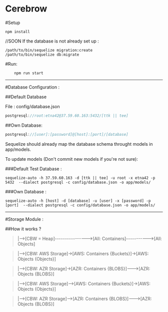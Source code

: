 # Cerebrow

#Setup
```
npm install
```
//SOON
If the database is not already set up :
```
/path/to/bin/sequelize migration:create
/path/to/bin/sequelize db:migrate
```

#Run:
```
	npm run start
```
-----
#Database Configuration :

##Default Database

File : config/database.json

```javascript
postgresql://root:etna42@37.59.60.163:5432/[ttk || tee]
```

##Own Database:
```javascript
postgresql://[user]:[password]@[host]:[port]/[database]
```

Sequelize should already map the database schema throught models in app/models.

To update models (Don't commit new models if you're not sure):

###Default Test Database :
```
sequelize-auto -h 37.59.60.163 -d [ttk || tee] -u root -x etna42 -p 5432  --dialect postgresql -c config/database.json -o app/models/
```

###Own Database :
```
sequelize-auto -h [host] -d [database] -u [user] -x [password] -p [port]  --dialect postgresql -c config/database.json -o app/models/
```
_____________________

#Storage Module :

##How it works ?

>|-->[CBW = Heap]---------------->[All: Containers]----------->[All: Objects]

>	 |-->[CBW: AWS Storage]->[AWS: Containers {Buckets}]->[AWS: Objects {Objects}]

>	 |-->[CBW: AZR Storage]->[AZR: Containers {BLOBS}]--->[AZR: Objects {BLOBS}]


>|-->[CBW: AWS Storage]-->[AWS: Containers {Buckets}]->[AWS: Objects {Objects}]

>|-->[CBW: AZR Storage]-->[AZR: Containers {BLOBS}]--->[AZR: Objects {BLOBS}]